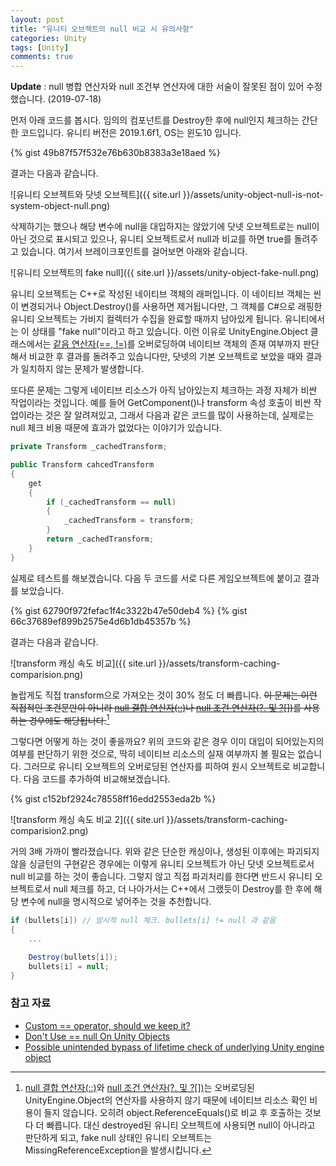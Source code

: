 ```yaml
---
layout: post
title: "유니티 오브젝트의 null 비교 시 유의사항"
categories: Unity
tags: [Unity]
comments: true
---
```


**Update** : null 병합 연산자와 null 조건부 연산자에 대한 서술이 잘못된 점이 있어 수정했습니다. (2019-07-18)

먼저 아래 코드를 봅시다. 임의의 컴포넌트를 Destroy한 후에 null인지 체크하는 간단한 코드입니다. 유니티 버전은 2019.1.6f1, OS는 윈도10 입니다.

{% gist 49b87f57f532e76b630b8383a3e18aed %}

결과는 다음과 같습니다.

![유니티 오브젝트와 닷넷 오브젝트]({{ site.url }}/assets/unity-object-null-is-not-system-object-null.png)

삭제하기는 했으나 해당 변수에 null을 대입하지는 않았기에 닷넷 오브젝트로는 null이 아닌 것으로 표시되고 있으나, 유니티 오브젝트로서 null과 비교를 하면 true를 돌려주고 있습니다. 여기서 브레이크포인트를 걸어보면 아래와 같습니다.

![유니티 오브젝트의 fake null]({{ site.url }}/assets/unity-object-fake-null.png)

유니티 오브젝트는 C++로 작성된 네이티브 객체의 래퍼입니다. 이 네이티브 객체는 씬이 변경되거나 Object.Destroy()를 사용하면 제거됩니다만, 그 객체를 C#으로 래핑한 유니티 오브젝트는 가비지 컬렉터가 수집을 완료할 때까지 남아있게 됩니다. 유니티에서는 이 상태를 "fake null"이라고 하고 있습니다. 이런 이유로 UnityEngine.Object 클래스에서는 [같음 연산자(==, !=)](https://docs.microsoft.com/ko-kr/dotnet/csharp/language-reference/operators/equality-operators)를 오버로딩하여 네이티브 객체의 존재 여부까지 판단해서 비교한 후 결과를 돌려주고 있습니다만, 닷넷의 기본 오브젝트로 보았을 때와 결과가 일치하지 않는 문제가 발생합니다.

또다른 문제는 그렇게 네이티브 리소스가 아직 남아있는지 체크하는 과정 자체가 비싼 작업이라는 것입니다. 예를 들어 GetComponent()나 transform 속성 호출이 비싼 작업이라는 것은 잘 알려져있고, 그래서 다음과 같은 코드를 많이 사용하는데, 실제로는 null 체크 비용 때문에 효과가 없었다는 이야기가 있습니다.

```C#
private Transform _cachedTransform;

public Transform cahcedTransform
{
    get
    {
        if (_cachedTransform == null)
        {
            _cachedTransform = transform;
        }
        return _cachedTransform;
    }
}
```

실제로 테스트를 해보겠습니다. 다음 두 코드를 서로 다른 게임오브젝트에 붙이고 결과를 보았습니다.

{% gist 62790f972fefac1f4c3322b47e50deb4 %}
{% gist 66c37689ef899b2575e4d6b1db45357b %}

결과는 다음과 같습니다.

![transform 캐싱 속도 비교]({{ site.url }}/assets/transform-caching-comparision.png)

놀랍게도 직접 transform으로 가져오는 것이 30% 정도 더 빠릅니다. ~~이 문제는 이런 직접적인 조건문만이 아니라 [null 결합 연산자(::)](https://docs.microsoft.com/ko-kr/dotnet/csharp/language-reference/operators/null-coalescing-operator)나 [null 조건 연산자(?. 및 ?[])](https://docs.microsoft.com/ko-kr/dotnet/csharp/language-reference/operators/member-access-operators#null-conditional-operators--and-)를 사용하는 경우에도 해당됩니다.~~[^1]

그렇다면 어떻게 하는 것이 좋을까요? 위의 코드와 같은 경우 이미 대입이 되어있는지의 여부를 판단하기 위한 것으로, 딱히 네이티브 리소스의 실재 여부까지 볼 필요는 없습니다. 그러므로 유니티 오브젝트의 오버로딩된 연산자를 피하여 원시 오브젝트로 비교합니다. 다음 코드를 추가하여 비교해보겠습니다.

{% gist c152bf2924c78558ff16edd2553eda2b %}

![transform 캐싱 속도 비교 2]({{ site.url }}/assets/transform-caching-comparision2.png)

거의 3배 가까이 빨라졌습니다. 위와 같은 단순한 캐싱이나, 생성된 이후에는 파괴되지 않을 싱글턴의 구현같은 경우에는 이렇게 유니티 오브젝트가 아닌 닷넷 오브젝트로서 null 비교를 하는 것이 좋습니다. 그렇지 않고 직접 파괴처리를 한다면 반드시 유니티 오브젝트로서 null 체크를 하고, 더 나아가서는 C++에서 그랬듯이 Destroy를 한 후에 해당 변수에 null을 명시적으로 넣어주는 것을 추천합니다.

```C#
if (bullets[i]) // 암시적 null 체크. bullets[i] != null 과 같음
{
    ...

    Destroy(bullets[i]);
    bullets[i] = null;
}
```

### 참고 자료

- [Custom == operator, should we keep it?](https://blogs.unity3d.com/2014/05/16/custom-operator-should-we-keep-it/)
- [Don't Use == null On Unity Objects](https://jacx.net/2015/11/20/dont-use-equals-null-on-unity-objects.html)
- [Possible unintended bypass of lifetime check of underlying Unity engine object](https://github.com/JetBrains/resharper-unity/wiki/Possible-unintended-bypass-of-lifetime-check-of-underlying-Unity-engine-object)

[^1]: [null 결합 연산자(::)](https://docs.microsoft.com/ko-kr/dotnet/csharp/language-reference/operators/null-coalescing-operator)와 [null 조건 연산자(?. 및 ?[])](https://docs.microsoft.com/ko-kr/dotnet/csharp/language-reference/operators/member-access-operators#null-conditional-operators--and-)는 오버로딩된 UnityEngine.Object의 연산자를 사용하지 않기 때문에 네이티브 리소스 확인 비용이 들지 않습니다. 오히려 object.ReferenceEquals()로 비교 후 호출하는 것보다 더 빠릅니다. 대신 destroyed된 유니티 오브젝트에 사용되면 null이 아니라고 판단하게 되고, fake null 상태인 유니티 오브젝트는 MissingReferenceException을 발생시킵니다.

